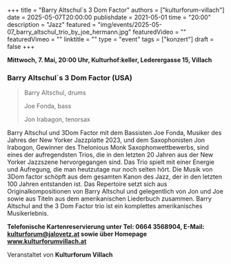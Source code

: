 +++
title = "Barry Altschul´s 3 Dom Factor"
authors = ["kulturforum-villach"]
date = 2025-05-07T20:00:00
publishdate = 2021-05-01
time = "20:00"
description = "Jazz"
featured = "img/events/2025-05-07_barry_altschul_trio_by_joe_hermann.jpg"
featuredVideo = ""
featuredVimeo = ""
linktitle = ""
type = "event"
tags = ["konzert"]
draft = false
+++

**Mittwoch, 7. Mai, 20:00 Uhr, Kulturhof:keller, Lederergasse 15, Villach**

### Barry Altschul´s 3 Dom Factor \(USA\)

>Barry Altschul, drums
>
>Joe Fonda, bass
>
>Jon Irabagon, tenorsax

Barry Altschul und 3Dom Factor mit dem Bassisten Joe Fonda, Musiker des Jahres der New Yorker Jazzplatte 2023, und dem Saxophonisten Jon Irabogon, Gewinner des Thelonious Monk Saxophonwettbewerbs, sind eines der aufregendsten Trios, die in den letzten 20 Jahren aus der New Yorker Jazzszene hervorgegangen sind. Das Trio spielt mit einer Energie und Aufregung, die man heutzutage nur noch selten hört. Die Musik von 3Dom factor schöpft aus dem gesamten Kanon des Jazz, der in den letzten 100 Jahren entstanden ist. Das Repertoire setzt sich aus Originalkompositionen von Barry Altschul und gelegentlich von Jon und Joe sowie aus Titeln aus dem amerikanischen Liederbuch zusammen. Barry Altschul and the 3 Dom Factor trio ist ein komplettes amerikanisches Musikerlebnis.

**Telefonische Kartenreservierung unter Tel: 0664 3568904, E-Mail: kulturforum@jalovetz.at sowie über Homepage www.kulturforumvillach.at**

Veranstaltet von **Kulturforum Villach**
